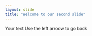 ```yaml
---
layout: slide
title: "Welcome to our second slide"
---
```

Your text
Use the left arroow to go back
